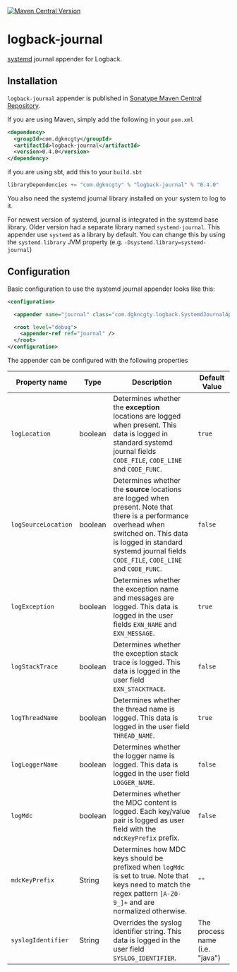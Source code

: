 [![Maven Central Version](https://img.shields.io/maven-central/v/com.dgkncgty/logback-journal)](https://central.sonatype.com/artifact/com.dgkncgty/logback-journal)

# logback-journal

[systemd](http://freedesktop.org/wiki/Software/systemd/) journal appender for Logback.

## Installation

`logback-journal` appender is published in [Sonatype Maven Central Repository](https://central.sonatype.com/artifact/com.dgkncgty/logback-journal).

If you are using Maven, simply add the following in your `pom.xml`
```xml
<dependency>
  <groupId>com.dgkncgty</groupId>
  <artifactId>logback-journal</artifactId>
  <version>0.4.0</version>
</dependency>
```

if you are using sbt, add this to your `build.sbt`
```scala
libraryDependencies += "com.dgkncgty" % "logback-journal" % "0.4.0"
```

You also need the systemd journal library installed on your system to log to it.

For newest version of systemd, journal is integrated in the systemd base library. Older version had a separate library named `systemd-journal`.
This appender use `systemd` as a library by default. You can change this by using the `systemd.library` JVM property (e.g. `-Dsystemd.library=systemd-journal`)

## Configuration

Basic configuration to use the systemd journal appender looks like this:
```xml
<configuration>

  <appender name="journal" class="com.dgkncgty.logback.SystemdJournalAppender" />

  <root level="debug">
    <appender-ref ref="journal" />
  </root>
</configuration>
```

The appender can be configured with the following properties

Property name      | Type    | Description | Default Value
------------------ | ------- | ----------- | -------------
`logLocation`      | boolean | Determines whether the **exception** locations are logged when present. This data is logged in standard systemd journal fields `CODE_FILE`, `CODE_LINE` and `CODE_FUNC`. | `true`
`logSourceLocation`| boolean | Determines whether the **source** locations are logged when present. Note that there is a performance overhead when switched on. This data is logged in standard systemd journal fields `CODE_FILE`, `CODE_LINE` and `CODE_FUNC`. | `false`
`logException`     | boolean | Determines whether the exception name and messages are logged. This data is logged in the user fields `EXN_NAME` and `EXN_MESSAGE`. | `true`
`logStackTrace`    | boolean | Determines whether the exception stack trace is logged. This data is logged in the user field `EXN_STACKTRACE`. | `false`
`logThreadName`    | boolean | Determines whether the thread name is logged. This data is logged in the user field `THREAD_NAME`. | `true`
`logLoggerName`    | boolean | Determines whether the logger name is logged. This data is logged in the user field `LOGGER_NAME`. | `false`
`logMdc`           | boolean | Determines whether the MDC content is logged. Each key/value pair is logged as user field with the `mdcKeyPrefix` prefix. | `false`
`mdcKeyPrefix`     | String  | Determines how MDC keys should be prefixed when `logMdc` is set to true. Note that keys need to match the regex pattern `[A-Z0-9_]+` and are normalized otherwise. | `""`
`syslogIdentifier` | String  | Overrides the syslog identifier string. This data is logged in the user field `SYSLOG_IDENTIFIER`. | The process name (i.e. "java")

